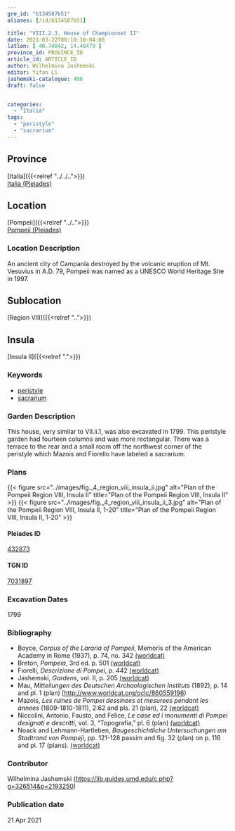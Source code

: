 ```yaml
---
gre_id: "b134587b51"
aliases: [/id/b134587b51]

title: "VIII.2.3. House of Championnet II"
date: 2021-03-22T00:10:10-04:00
latlon: [ 40.74842, 14.48479 ]
province_id: PROVINCE_ID
article_id: ARTICLE_ID
author: Wilhelmina Jashemski
editor: Yifan Li
jashemski-catalogue: 408
draft: false


categories:
  - "Italia"
tags:
  - "peristyle"
  - "sacrarium"
---
```


## Province
[Italia]({{<relref "../../..">}}) \
[Italia (Pleiades)](https://pleiades.stoa.org/places/1052)

## Location
[Pompeii]({{<relref "../..">}}) \
[Pompeii (Pleiades)](https://pleiades.stoa.org/places/433032)


### Location Description
An ancient city of Campania destroyed by the volcanic eruption of Mt. Vesuvius in A.D. 79, Pompeii was named as a UNESCO World Heritage Site in 1997.

## Sublocation
[Region VIII]({{<relref "..">}})

## Insula
[Insula II]({{<relref ".">}})


### Keywords
 - [peristyle](http://vocab.getty.edu/page/aat/300080971)
 - [sacrarium](http://vocab.getty.edu/page/aat/300007572)


### Garden Description
This house, very similar to VII.ii.1, was also excavated in 1799. This peristyle garden had fourteen columns and was more rectangular. There was a terrace to the rear and a small room off the northwest corner of the peristyle which Mazois and Fiorello have labeled a sacrarium.

### Plans
{{< figure src="../images/fig._4_region_viii_insula_ii.jpg" alt="Plan of the Pompeii Region VIII, Insula II" title="Plan of the Pompeii Region VIII, Insula II" >}}
{{< figure src="../images/fig._4_region_viii_insula_ii_3.jpg" alt="Plan of the Pompeii Region VIII, Insula II, 1-20" title="Plan of the Pompeii Region VIII, Insula II, 1-20" >}}

#### Pleiades ID
[432873](https://pleiades.stoa.org/places/538911200)

#### TGN ID
[7031897](http://vocab.getty.edu/page/tgn/2053030)


###  Excavation Dates
1799

### Bibliography
* Boyce, *Corpus of the Lararia of Pompeii*, Memoris of the American Academy in Rome (1937), p. 74, no. 342 [(worldcat)](http://www.worldcat.org/oclc/1131425884)
* Breton, *Pompeia*, 3rd ed. p. 501 [(worldcat)](http://www.worldcat.org/oclc/894211341)
* Fiorelli, *Descrizione di Pompei*, p. 442 [(worldcat)](http://www.worldcat.org/oclc/908272023)
* Jashemski, *Gardens*, vol. II, p. 205 [(worldcat)](http://www.worldcat.org/oclc/1113367431)
* Mau, *Mitteilungen des Deutschen Archaologischen Instituts* (1892), p. 14 and pl. 1 (plan) [http://www.worldcat.org/oclc/860559196)
* Mazois, *Les ruines de Pompei dessinees et mesurees pendant les annees* (1809-1810-1811), 2:62 and pls. 21 (plan), 22 [(worldcat)](http://www.worldcat.org/oclc/1707639)
* Niccolini, Antonio, Fausto, and Felice, *Le case ed i monumenti di Pompei designati e descritti*, vol. 3, “Topografia,” pl. 6 (plan) [(worldcat)](http://www.worldcat.org/oclc/906755593)
* Noack and Lehmann-Hartleben, *Baugeschichtliche Untersuchungen am Stadtrand von Pompeji*, pp. 121-128 passim and fig. 32 (plan) on p. 116 and pl. 17 (plans). [(worldcat)](http://www.worldcat.org/oclc/876087879)


### Contributor
Wilhelmina Jashemski (https://lib.guides.umd.edu/c.php?g=326514&p=2193250)

### Publication date

21 Apr 2021
